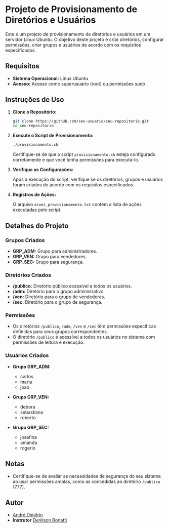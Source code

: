 # Projeto de Provisionamento de Diretórios e Usuários

Este é um projeto de provisionamento de diretórios e usuários em um servidor Linux Ubuntu. O objetivo deste projeto é criar diretórios, configurar permissões, criar grupos e usuários de acordo com os requisitos especificados.

## Requisitos

- **Sistema Operacional:** Linux Ubuntu
- **Acesso:** Acesso como superusuário (root) ou permissões sudo

## Instruções de Uso

1. **Clone o Repositório:**

   ```bash
   git clone https://github.com/seu-usuario/seu-repositorio.git
   cd seu-repositorio
   ```

2. **Execute o Script de Provisionamento:**

   ```bash
   ./provisionamento.sh
   ```

   Certifique-se de que o script `provisionamento.sh` esteja configurado corretamente e que você tenha permissões para executá-lo.

3. **Verifique as Configurações:**

   Após a execução do script, verifique se os diretórios, grupos e usuários foram criados de acordo com os requisitos especificados.

4. **Registros de Ações:**

   O arquivo `acoes_provisionamento.txt` contém a lista de ações executadas pelo script.

## Detalhes do Projeto

### Grupos Criados

- **GRP_ADM:** Grupo para administradores.
- **GRP_VEN:** Grupo para vendedores.
- **GRP_SEC:** Grupo para segurança.

### Diretórios Criados

- **/publico:** Diretório público acessível a todos os usuários.
- **/adm:** Diretório para o grupo administrativo.
- **/ven:** Diretório para o grupo de vendedores.
- **/sec:** Diretório para o grupo de segurança.

### Permissões

- Os diretórios `/publico`, `/adm`, `/ven` e `/sec` têm permissões específicas definidas para seus grupos correspondentes.
- O diretório `/publico` é acessível a todos os usuários no sistema com permissões de leitura e execução.

### Usuários Criados

- **Grupo GRP_ADM:**
  - carlos
  - maria
  - joao

- **Grupo GRP_VEN:**
  - debora
  - sebastiana
  - roberto

- **Grupo GRP_SEC:**
  - josefina
  - amanda
  - rogerio

## Notas

- Certifique-se de avaliar as necessidades de segurança do seu sistema ao usar permissões amplas, como as concedidas ao diretório `/publico` (777).


## Autor

- [André Dimitrin](https://github.com/andredimitrin)
- **Instrutor** [Denilson Bonatti](https://github.com/denilsonbonatti)



